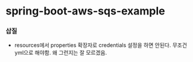 # spring-boot-aws-sqs-example
### 삽질
- resources에서 properties 확장자로 credentials 설정을 하면 안된다. 무조건 yml으로 해야함. 왜 그런지는 잘 모르겠음.